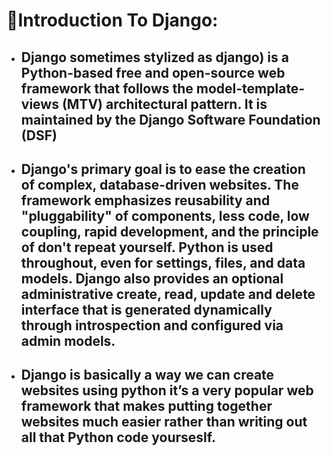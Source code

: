  # :star2:Introduction To Django:

  - ## Django sometimes stylized as django)  is a Python-based free and open-source web framework that follows the model-template-views (MTV) architectural pattern. It is maintained by the Django Software Foundation (DSF)
  - ## Django's primary goal is to ease the creation of complex, database-driven websites. The framework emphasizes reusability and "pluggability" of components, less code, low coupling, rapid development, and the principle of don't repeat yourself. Python is used throughout, even for settings, files, and data models. Django also provides an optional administrative create, read, update and delete interface that is generated dynamically through introspection and configured via admin models.	
  - ## Django is basically a way we can create websites using python it’s a very popular web framework that makes putting together websites much easier rather than writing out all that Python code yourseslf.

    

